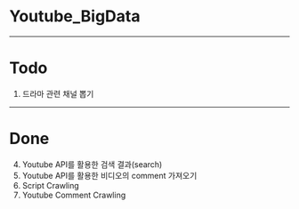 # Youtube_BigData

---
# Todo

1. 드라마 관련 채널 뽑기
 



--- 
# Done

4. Youtube API를 활용한 검색 결과(search)
3. Youtube API를 활용한 비디오의 comment 가져오기
2. Script Crawling
1. Youtube Comment Crawling
